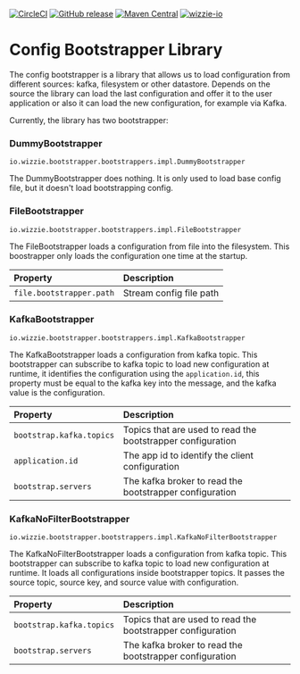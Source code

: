 [![CircleCI](https://circleci.com/gh/wizzie-io/config-bootstrapper/tree/master.svg?style=svg)](https://circleci.com/gh/wizzie-io/config-bootstrapper/tree/master)
[![GitHub release](https://img.shields.io/github/release/wizzie-io/config-bootstrapper.svg)](https://github.com/wizzie-io/config-bootstrapper/releases/latest)
[![Maven Central](https://maven-badges.herokuapp.com/maven-central/io.wizzie/config-bootstrapper/badge.svg)](https://maven-badges.herokuapp.com/maven-central/io.wizzie/config-bootstrapper)
[![wizzie-io](https://img.shields.io/badge/powered%20by-wizzie.io-F68D2E.svg)](https://github.com/wizzie-io/)

# Config Bootstrapper Library

The config bootstrapper is a library that allows us to load configuration from different sources: kafka, filesystem or other datastore. Depends on the source the library can load the last configuration and offer it to the user application or also it can load the new configuration, for example via Kafka.

Currently, the library has two bootstrapper:

### DummyBootstrapper

`io.wizzie.bootstrapper.bootstrappers.impl.DummyBootstrapper`

The DummyBootstrapper does nothing. It is only used to load base config file, but it doesn't load bootstrapping config.

### FileBootstrapper

`io.wizzie.bootstrapper.bootstrappers.impl.FileBootstrapper`

The FileBootstrapper loads a configuration from file into the filesystem. This boostrapper only loads the configuration one time at the startup.

| Property     | Description     | 
| :------------- | :-------------  | 
| `file.bootstrapper.path`      | Stream config file path      |


### KafkaBootstrapper 

`io.wizzie.bootstrapper.bootstrappers.impl.KafkaBootstrapper`

The KafkaBootstrapper loads a configuration from kafka topic. This bootstrapper can subscribe to kafka topic to load new configuration at runtime, it identifies the configuration using the `application.id`, this property must be equal to the kafka key into the message, and the kafka value is the configuration.

| Property     | Description     | 
| :------------- | :-------------  | 
| `bootstrap.kafka.topics`      | Topics that are used to read the bootstrapper configuration      |
| `application.id`      | The app id to identify the client configuration      |
| `bootstrap.servers`      | The kafka broker to read the bootstrapper configuration      |

### KafkaNoFilterBootstrapper 

`io.wizzie.bootstrapper.bootstrappers.impl.KafkaNoFilterBootstrapper`

The KafkaNoFilterBootstrapper loads a configuration from kafka topic. This bootstrapper can subscribe to kafka topic to load new configuration at runtime. It loads all configurations inside bootstrapper topics. It passes the source topic, source key, and source value with configuration.

| Property     | Description     | 
| :------------- | :-------------  | 
| `bootstrap.kafka.topics`      | Topics that are used to read the bootstrapper configuration      |
| `bootstrap.servers`      | The kafka broker to read the bootstrapper configuration      |
